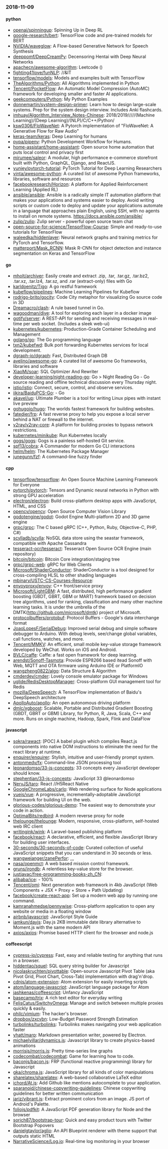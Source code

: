 ### 2018-11-09

#### python
* [openai/spinningup](https://github.com/openai/spinningup): Spinning Up in Deep RL
* [google-research/bert](https://github.com/google-research/bert): TensorFlow code and pre-trained models for BERT
* [NVIDIA/waveglow](https://github.com/NVIDIA/waveglow): A Flow-based Generative Network for Speech Synthesis
* [deeppomf/DeepCreamPy](https://github.com/deeppomf/DeepCreamPy): Decensoring Hentai with Deep Neural Networks
* [apachecn/awesome-algorithm](https://github.com/apachecn/awesome-algorithm): Leetcode  () 
* [fighting41love/funNLP](https://github.com/fighting41love/funNLP): //&IT
* [tensorflow/models](https://github.com/tensorflow/models): Models and examples built with TensorFlow
* [TheAlgorithms/Python](https://github.com/TheAlgorithms/Python): All Algorithms implemented in Python
* [Tencent/PocketFlow](https://github.com/Tencent/PocketFlow): An Automatic Model Compression (AutoMC) framework for developing smaller and faster AI applications.
* [geekcomputers/Python](https://github.com/geekcomputers/Python): My Python Examples
* [donnemartin/system-design-primer](https://github.com/donnemartin/system-design-primer): Learn how to design large-scale systems. Prep for the system design interview. Includes Anki flashcards.
* [imhuay/Algorithm_Interview_Notes-Chinese](https://github.com/imhuay/Algorithm_Interview_Notes-Chinese): 2018/2019/////(Machine Learning)/(Deep Learning)/(NLP)/C/C++/Python/
* [ksw0306/FloWaveNet](https://github.com/ksw0306/FloWaveNet): A Pytorch implementation of "FloWaveNet: A Generative Flow for Raw Audio"
* [keras-team/keras](https://github.com/keras-team/keras): Deep Learning for humans
* [pypa/pipenv](https://github.com/pypa/pipenv): Python Development Workflow for Humans.
* [home-assistant/home-assistant](https://github.com/home-assistant/home-assistant):  Open source home automation that puts local control and privacy first
* [mirumee/saleor](https://github.com/mirumee/saleor): A modular, high performance e-commerce storefront built with Python, GraphQL, Django, and ReactJS.
* [yunjey/pytorch-tutorial](https://github.com/yunjey/pytorch-tutorial): PyTorch Tutorial for Deep Learning Researchers
* [vinta/awesome-python](https://github.com/vinta/awesome-python): A curated list of awesome Python frameworks, libraries, software and resources
* [facebookresearch/Horizon](https://github.com/facebookresearch/Horizon): A platform for Applied Reinforcement Learning (Applied RL)
* [ansible/ansible](https://github.com/ansible/ansible): Ansible is a radically simple IT automation platform that makes your applications and systems easier to deploy. Avoid writing scripts or custom code to deploy and update your applications  automate in a language that approaches plain English, using SSH, with no agents to install on remote systems. https://docs.ansible.com/ansible/
* [zulip/zulip](https://github.com/zulip/zulip): Zulip server - powerful open source team chat
* [open-source-for-science/TensorFlow-Course](https://github.com/open-source-for-science/TensorFlow-Course): Simple and ready-to-use tutorials for TensorFlow
* [waleedka/hiddenlayer](https://github.com/waleedka/hiddenlayer): Neural network graphs and training metrics for PyTorch and Tensorflow.
* [matterport/Mask_RCNN](https://github.com/matterport/Mask_RCNN): Mask R-CNN for object detection and instance segmentation on Keras and TensorFlow

#### go
* [mholt/archiver](https://github.com/mholt/archiver): Easily create and extract .zip, .tar, .tar.gz, .tar.bz2, .tar.xz, .tar.lz4, .tar.sz, and .rar (extract-only) files with Go
* [karldoenitz/Tigo](https://github.com/karldoenitz/Tigo): A go restful framework
* [kubeflow/pipelines](https://github.com/kubeflow/pipelines): Machine Learning Pipelines for Kubeflow
* [rodrigo-brito/gocity](https://github.com/rodrigo-brito/gocity):  Code City metaphor for visualizing Go source code in 3D
* [Dreamacro/clash](https://github.com/Dreamacro/clash): A rule based tunnel in Go.
* [wagoodman/dive](https://github.com/wagoodman/dive): A tool for exploring each layer in a docker image
* [gotify/server](https://github.com/gotify/server): A REST-API for sending and receiving messages in real-time per web socket. (Includes a sleek web-ui)
* [kubernetes/kubernetes](https://github.com/kubernetes/kubernetes): Production-Grade Container Scheduling and Management
* [golang/go](https://github.com/golang/go): The Go programming language
* [txn2/kubefwd](https://github.com/txn2/kubefwd): Bulk port forwarding Kubernetes services for local development.
* [dgraph-io/dgraph](https://github.com/dgraph-io/dgraph): Fast, Distributed Graph DB
* [avelino/awesome-go](https://github.com/avelino/awesome-go): A curated list of awesome Go frameworks, libraries and software
* [XiaoMi/soar](https://github.com/XiaoMi/soar): SQL Optimizer And Rewriter
* [developer-learning/night-reading-go](https://github.com/developer-learning/night-reading-go): Go  > Night Reading Go - Go source reading and offline technical discussion every Thursday night.
* [istio/istio](https://github.com/istio/istio): Connect, secure, control, and observe services.
* [iikira/BaiduPCS-Go](https://github.com/iikira/BaiduPCS-Go):  - Go
* [akavel/up](https://github.com/akavel/up): Ultimate Plumber is a tool for writing Linux pipes with instant live preview
* [gohugoio/hugo](https://github.com/gohugoio/hugo): The worlds fastest framework for building websites.
* [fatedier/frp](https://github.com/fatedier/frp): A fast reverse proxy to help you expose a local server behind a NAT or firewall to the internet.
* [v2ray/v2ray-core](https://github.com/v2ray/v2ray-core): A platform for building proxies to bypass network restrictions.
* [kubernetes/minikube](https://github.com/kubernetes/minikube): Run Kubernetes locally
* [gogs/gogs](https://github.com/gogs/gogs): Gogs is a painless self-hosted Git service.
* [spf13/cobra](https://github.com/spf13/cobra): A Commander for modern Go CLI interactions
* [helm/helm](https://github.com/helm/helm): The Kubernetes Package Manager
* [junegunn/fzf](https://github.com/junegunn/fzf):  A command-line fuzzy finder

#### cpp
* [tensorflow/tensorflow](https://github.com/tensorflow/tensorflow): An Open Source Machine Learning Framework for Everyone
* [pytorch/pytorch](https://github.com/pytorch/pytorch): Tensors and Dynamic neural networks in Python with strong GPU acceleration
* [electron/electron](https://github.com/electron/electron): Build cross-platform desktop apps with JavaScript, HTML, and CSS
* [opencv/opencv](https://github.com/opencv/opencv): Open Source Computer Vision Library
* [godotengine/godot](https://github.com/godotengine/godot): Godot Engine  Multi-platform 2D and 3D game engine
* [grpc/grpc](https://github.com/grpc/grpc): The C based gRPC (C++, Python, Ruby, Objective-C, PHP, C#)
* [scylladb/scylla](https://github.com/scylladb/scylla): NoSQL data store using the seastar framework, compatible with Apache Cassandra
* [tesseract-ocr/tesseract](https://github.com/tesseract-ocr/tesseract): Tesseract Open Source OCR Engine (main repository)
* [bitcoin/bitcoin](https://github.com/bitcoin/bitcoin): Bitcoin Core integration/staging tree
* [grpc/grpc-web](https://github.com/grpc/grpc-web): gRPC for Web Clients
* [Microsoft/ShaderConductor](https://github.com/Microsoft/ShaderConductor): ShaderConductor is a tool designed for cross-compiling HLSL to other shading languages
* [mbinary/USTC-CS-Courses-Resource](https://github.com/mbinary/USTC-CS-Courses-Resource): 
* [envoyproxy/envoy](https://github.com/envoyproxy/envoy): C++ front/service proxy
* [Microsoft/LightGBM](https://github.com/Microsoft/LightGBM): A fast, distributed, high performance gradient boosting (GBDT, GBRT, GBM or MART) framework based on decision tree algorithms, used for ranking, classification and many other machine learning tasks. It is under the umbrella of the DMTK(http://github.com/microsoft/dmtk) project of Microsoft.
* [protocolbuffers/protobuf](https://github.com/protocolbuffers/protobuf): Protocol Buffers - Google's data interchange format
* [JoaoLopesF/SerialDebug](https://github.com/JoaoLopesF/SerialDebug): Improved serial debug and simple software debugger to Arduino. With debug levels, see/change global variables, call functions, watches, and more.
* [Tencent/MMKV](https://github.com/Tencent/MMKV): An efficient, small mobile key-value storage framework developed by WeChat. Works on iOS and Android.
* [BVLC/caffe](https://github.com/BVLC/caffe): Caffe: a fast open framework for deep learning.
* [arendst/Sonoff-Tasmota](https://github.com/arendst/Sonoff-Tasmota): Provide ESP8266 based itead Sonoff with Web, MQTT and OTA firmware using Arduino IDE or PlatformIO
* [wangzheng0822/algo](https://github.com/wangzheng0822/algo): Data Structure & Algorithm
* [cmderdev/cmder](https://github.com/cmderdev/cmder): Lovely console emulator package for Windows
* [uglide/RedisDesktopManager](https://github.com/uglide/RedisDesktopManager):  Cross-platform GUI management tool for Redis
* [mozilla/DeepSpeech](https://github.com/mozilla/DeepSpeech): A TensorFlow implementation of Baidu's DeepSpeech architecture
* [ApolloAuto/apollo](https://github.com/ApolloAuto/apollo): An open autonomous driving platform
* [dmlc/xgboost](https://github.com/dmlc/xgboost): Scalable, Portable and Distributed Gradient Boosting (GBDT, GBRT or GBM) Library, for Python, R, Java, Scala, C++ and more. Runs on single machine, Hadoop, Spark, Flink and DataFlow

#### javascript
* [sokra/rawact](https://github.com/sokra/rawact): [POC] A babel plugin which compiles React.js components into native DOM instructions to eliminate the need for the react library at runtime.
* [enquirer/enquirer](https://github.com/enquirer/enquirer): Stylish, intuitive and user-friendly prompt system.
* [antonmedv/fx](https://github.com/antonmedv/fx): Command-line JSON processing tool 
* [leonardomso/33-js-concepts](https://github.com/leonardomso/33-js-concepts):  33 concepts every JavaScript developer should know.
* [stephentian/33-js-concepts](https://github.com/stephentian/33-js-concepts):   JavaScript 33 @leonardomso
* [NervJS/taro](https://github.com/NervJS/taro):  React //H5React Native 
* [GoogleChromeLabs/carlo](https://github.com/GoogleChromeLabs/carlo): Web rendering surface for Node applications
* [vuejs/vue](https://github.com/vuejs/vue):  A progressive, incrementally-adoptable JavaScript framework for building UI on the web.
* [glorious-codes/glorious-demo](https://github.com/glorious-codes/glorious-demo): The easiest way to demonstrate your code in action.
* [OptimalBits/redbird](https://github.com/OptimalBits/redbird): A modern reverse proxy for node
* [thelounge/thelounge](https://github.com/thelounge/thelounge):  Modern, responsive, cross-platform, self-hosted web IRC client
* [writingink/wink](https://github.com/writingink/wink): A Laravel-based publishing platform
* [facebook/react](https://github.com/facebook/react): A declarative, efficient, and flexible JavaScript library for building user interfaces.
* [30-seconds/30-seconds-of-code](https://github.com/30-seconds/30-seconds-of-code): Curated collection of useful JavaScript snippets that you can understand in 30 seconds or less.
* [wangweianger/zanePerfor](https://github.com/wangweianger/zanePerfor): ,,,
* [nasa/openmct](https://github.com/nasa/openmct): A web based mission control framework.
* [gruns/irondb](https://github.com/gruns/irondb):  A relentless key-value store for the browser.
* [justjavac/free-programming-books-zh_CN](https://github.com/justjavac/free-programming-books-zh_CN):  
* [alibaba/ice](https://github.com/alibaba/ice):   -  100%
* [Tencent/omi](https://github.com/Tencent/omi): Next generation web framework in 4kb JavaScript (Web Components + JSX + Proxy + Store + Path Updating)
* [facebook/create-react-app](https://github.com/facebook/create-react-app): Set up a modern web app by running one command.
* [kamranahmedse/pennywise](https://github.com/kamranahmedse/pennywise): Cross-platform application to open any website or media in a floating window
* [airbnb/javascript](https://github.com/airbnb/javascript): JavaScript Style Guide
* [iamkun/dayjs](https://github.com/iamkun/dayjs):  Day.js 2KB immutable date library alternative to Moment.js with the same modern API
* [axios/axios](https://github.com/axios/axios): Promise based HTTP client for the browser and node.js

#### coffeescript
* [cypress-io/cypress](https://github.com/cypress-io/cypress): Fast, easy and reliable testing for anything that runs in a browser.
* [hiddentao/squel](https://github.com/hiddentao/squel):  SQL query string builder for Javascript
* [nicolaskruchten/pivottable](https://github.com/nicolaskruchten/pivottable): Open-source Javascript Pivot Table (aka Pivot Grid, Pivot Chart, Cross-Tab) implementation with drag'n'drop.
* [cdnjs/atom-extension](https://github.com/cdnjs/atom-extension):  Atom extension for easily inserting scripts
* [atom/language-javascript](https://github.com/atom/language-javascript): JavaScript language package for Atom
* [jashkenas/coffeescript](https://github.com/jashkenas/coffeescript): Unfancy JavaScript
* [basecamp/trix](https://github.com/basecamp/trix): A rich text editor for everyday writing
* [FelisCatus/SwitchyOmega](https://github.com/FelisCatus/SwitchyOmega): Manage and switch between multiple proxies quickly & easily.
* [philc/vimium](https://github.com/philc/vimium): The hacker's browser.
* [dropbox/zxcvbn](https://github.com/dropbox/zxcvbn): Low-Budget Password Strength Estimation
* [turbolinks/turbolinks](https://github.com/turbolinks/turbolinks): Turbolinks makes navigating your web application faster
* [yhatt/marp](https://github.com/yhatt/marp): Markdown presentation writer, powered by Electron.
* [michaelvillar/dynamics.js](https://github.com/michaelvillar/dynamics.js): Javascript library to create physics-based animations
* [morrisjs/morris.js](https://github.com/morrisjs/morris.js): Pretty time-series line graphs
* [codecombat/codecombat](https://github.com/codecombat/codecombat): Game for learning how to code.
* [baconjs/bacon.js](https://github.com/baconjs/bacon.js): FRP (functional reactive programming) library for Javascript
* [gka/chroma.js](https://github.com/gka/chroma.js): JavaScript library for all kinds of color manipulations
* [sharelatex/sharelatex](https://github.com/sharelatex/sharelatex): A web-based collaborative LaTeX editor
* [ichord/At.js](https://github.com/ichord/At.js): Add Github like mentions autocomplete to your application.
* [sparanoid/chinese-copywriting-guidelines](https://github.com/sparanoid/chinese-copywriting-guidelines): Chinese copywriting guidelines for better written communication
* [jariz/vibrant.js](https://github.com/jariz/vibrant.js): Extract prominent colors from an image. JS port of Android's Palette.
* [foliojs/pdfkit](https://github.com/foliojs/pdfkit): A JavaScript PDF generation library for Node and the browser
* [sorich87/bootstrap-tour](https://github.com/sorich87/bootstrap-tour): Quick and easy product tours with Twitter Bootstrap Popovers
* [danielgtaylor/aglio](https://github.com/danielgtaylor/aglio): An API Blueprint renderer with theme support that outputs static HTML
* [NarrativeScience/Log.io](https://github.com/NarrativeScience/Log.io): Real-time log monitoring in your browser
